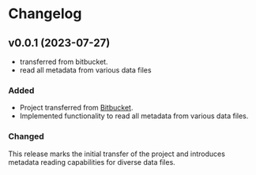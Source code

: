 <!-- markdownlint-disable MD024 -->
<!-- vale write-good.TooWordy = NO -->

# Changelog

## v0.0.1 (2023-07-27)

- transferred from bitbucket.
- read all metadata from various data files

### Added

- Project transferred from [Bitbucket](https://bitbucket.org/darosio/imgread/).
- Implemented functionality to read all metadata from various data files.

### Changed

This release marks the initial transfer of the project and introduces metadata reading capabilities for diverse data files.

